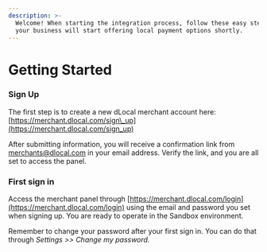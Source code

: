 ```yaml
---
description: >-
  Welcome! When starting the integration process, follow these easy steps and
  your business will start offering local payment options shortly.
---
```


# Getting Started

### Sign Up

The first step is to create a new dLocal merchant account here: [https://merchant.dlocal.com/sign\_up](https://merchant.dlocal.com/sign_up)

After submitting information, you will receive a confirmation link from merchants@dlocal.com in your email address. Verify the link, and you are all set to access the panel.

### First sign in

Access the merchant panel through [https://merchant.dlocal.com/login](https://merchant.dlocal.com/login) using the email and password you set when signing up. You are ready to operate in the Sandbox environment.

Remember to change your password after your first sign in. You can do that through _Settings &gt;&gt; Change my password._



 




